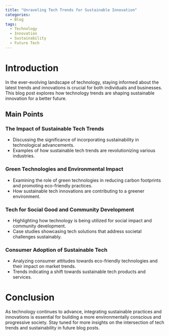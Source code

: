 ```yaml
---
title: "Unraveling Tech Trends for Sustainable Innovation"
categories:
  - Blog
tags:
  - Technology
  - Innovation
  - Sustainability
  - Future Tech
---
```


# Introduction
In the ever-evolving landscape of technology, staying informed about the latest trends and innovations is crucial for both individuals and businesses. This blog post explores how technology trends are shaping sustainable innovation for a better future.

## Main Points
### The Impact of Sustainable Tech Trends
- Discussing the significance of incorporating sustainability in technological advancements.
- Examples of how sustainable tech trends are revolutionizing various industries.

### Green Technologies and Environmental Impact
- Examining the role of green technologies in reducing carbon footprints and promoting eco-friendly practices.
- How sustainable tech innovations are contributing to a greener environment.

### Tech for Social Good and Community Development
- Highlighting how technology is being utilized for social impact and community development.
- Case studies showcasing tech solutions that address societal challenges sustainably.

### Consumer Adoption of Sustainable Tech
- Analyzing consumer attitudes towards eco-friendly technologies and their impact on market trends.
- Trends indicating a shift towards sustainable tech products and services.

# Conclusion
As technology continues to advance, integrating sustainable practices and innovations is essential for building a more environmentally conscious and progressive society. Stay tuned for more insights on the intersection of tech trends and sustainability in future blog posts.